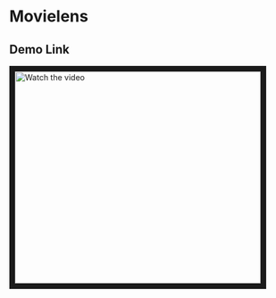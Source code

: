 # Movielens
## Demo Link
<a href="https://youtu.be/toOr96Ne0jQ" target="_blank">
 <img src="https://github.com/asquare-el/cypto/movielens.png" alt="Watch the video" width="440" height="380" border="10" />
</a>
